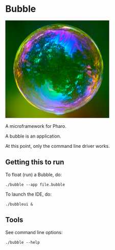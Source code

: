 Bubble
======

![Bubble](Bubble.png)

A microframework for Pharo.

A bubble is an application.

At this point, only the command line driver works.

## Getting this to run

To float (run) a Bubble, do:

    ./bubble --app file.bubble

To launch the IDE, do:

    ./bubbleui &

## Tools

See command line options:

    ./bubble --help


